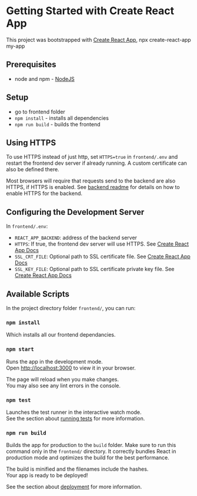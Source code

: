 # Getting Started with Create React App

This project was bootstrapped with [Create React App](https://github.com/facebook/create-react-app), npx create-react-app my-app

## Prerequisites

- node and npm - [NodeJS](https://nodejs.org/)

## Setup

- go to frontend folder
- `npm install` - installs all dependencies
- `npm run build` - builds the frontend

## Using HTTPS

To use HTTPS instead of just http, set `HTTPS=true` in `frontend/.env` and restart the frontend dev server if already running.
A custom certificate can also be defined there.

Most browsers will require that requests send to the backend are also HTTPS, if HTTPS is enabled.
See [backend readme](./../backend/README.md#using-a-ssl-certificate) for details on how to enable HTTPS for the backend.

## Configuring the Development Server

In `frontend/.env`:

- `REACT_APP_BACKEND`: address of the backend server
- `HTTPS`: If true, the frontend dev server will use HTTPS. See [Create React App Docs](https://create-react-app.dev/docs/using-https-in-development/)
- `SSL_CRT_FILE`: Optional path to SSL certificate file. See [Create React App Docs](https://create-react-app.dev/docs/using-https-in-development/)
- `SSL_KEY_FILE`: Optional path to SSL certificate private key file. See [Create React App Docs](https://create-react-app.dev/docs/using-https-in-development/)

## Available Scripts

In the project directory folder `frontend/`, you can run:

### `npm install`

Which installs all our frontend dependancies.

### `npm start`

Runs the app in the development mode.\
Open [http://localhost:3000](http://localhost:3000) to view it in your browser.

The page will reload when you make changes.\
You may also see any lint errors in the console.

### `npm test`

Launches the test runner in the interactive watch mode.\
See the section about [running tests](https://facebook.github.io/create-react-app/docs/running-tests) for more information.

### `npm run build`

Builds the app for production to the `build` folder. Make sure to run this command only in the `frontend/` directory.
It correctly bundles React in production mode and optimizes the build for the best performance.

The build is minified and the filenames include the hashes.\
Your app is ready to be deployed!

See the section about [deployment](https://facebook.github.io/create-react-app/docs/deployment) for more information.
